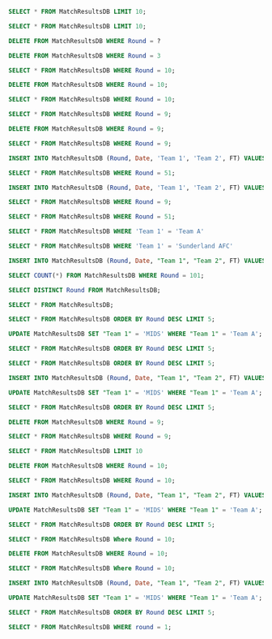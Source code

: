 ```sql
SELECT * FROM MatchResultsDB LIMIT 10;
```

```sql
SELECT * FROM MatchResultsDB LIMIT 10;
```

```sql
DELETE FROM MatchResultsDB WHERE Round = ?
```

```sql
DELETE FROM MatchResultsDB WHERE Round = 3
```

```sql
SELECT * FROM MatchResultsDB WHERE Round = 10;
```

```sql
DELETE FROM MatchResultsDB WHERE Round = 10;
```

```sql
SELECT * FROM MatchResultsDB WHERE Round = 10;
```

```sql
SELECT * FROM MatchResultsDB WHERE Round = 9;
```

```sql
DELETE FROM MatchResultsDB WHERE Round = 9;
```

```sql
SELECT * FROM MatchResultsDB WHERE Round = 9;
```

```sql
INSERT INTO MatchResultsDB (Round, Date, 'Team 1', 'Team 2', FT) VALUES (?, ?, ?, ?, ?);
```

```sql
SELECT * FROM MatchResultsDB WHERE Round = 51;
```

```sql
INSERT INTO MatchResultsDB (Round, Date, 'Team 1', 'Team 2', FT) VALUES (?, ?, ?, ?, ?);
```

```sql
SELECT * FROM MatchResultsDB WHERE Round = 9;
```

```sql
SELECT * FROM MatchResultsDB WHERE Round = 51;
```

```sql
SELECT * FROM MatchResultsDB WHERE 'Team 1' = 'Team A'
```

```sql
SELECT * FROM MatchResultsDB WHERE 'Team 1' = 'Sunderland AFC'
```

```sql
INSERT INTO MatchResultsDB (Round, Date, "Team 1", "Team 2", FT) VALUES (101, '2024-10-24', 'Team A', 'Team B', '2-1');
```

```sql
SELECT COUNT(*) FROM MatchResultsDB WHERE Round = 101;
```

```sql
SELECT DISTINCT Round FROM MatchResultsDB;
```

```sql
SELECT * FROM MatchResultsDB;
```

```sql
SELECT * FROM MatchResultsDB ORDER BY Round DESC LIMIT 5;
```

```sql
UPDATE MatchResultsDB SET "Team 1" = 'MIDS' WHERE "Team 1" = 'Team A';
```

```sql
SELECT * FROM MatchResultsDB ORDER BY Round DESC LIMIT 5;
```

```sql
SELECT * FROM MatchResultsDB ORDER BY Round DESC LIMIT 5;
```

```sql
INSERT INTO MatchResultsDB (Round, Date, "Team 1", "Team 2", FT) VALUES (101, '2024-10-24', 'Team A', 'Team B', '2-1');
```

```sql
UPDATE MatchResultsDB SET "Team 1" = 'MIDS' WHERE "Team 1" = 'Team A';
```

```sql
SELECT * FROM MatchResultsDB ORDER BY Round DESC LIMIT 5;
```

```sql
DELETE FROM MatchResultsDB WHERE Round = 9;
```

```sql
SELECT * FROM MatchResultsDB WHERE Round = 9;
```

```sql
SELECT * FROM MatchResultsDB LIMIT 10
```

```sql
DELETE FROM MatchResultsDB WHERE Round = 10;
```

```sql
SELECT * FROM MatchResultsDB WHERE Round = 10;
```

```sql
INSERT INTO MatchResultsDB (Round, Date, "Team 1", "Team 2", FT) VALUES (101, '2024-10-24', 'Team A', 'Team B', '2-1');
```

```sql
UPDATE MatchResultsDB SET "Team 1" = 'MIDS' WHERE "Team 1" = 'Team A';
```

```sql
SELECT * FROM MatchResultsDB ORDER BY Round DESC LIMIT 5;
```

```sql
SELECT * FROM MatchResultsDB Where Round = 10;
```

```sql
DELETE FROM MatchResultsDB WHERE Round = 10;
```

```sql
SELECT * FROM MatchResultsDB Where Round = 10;
```

```sql
INSERT INTO MatchResultsDB (Round, Date, "Team 1", "Team 2", FT) VALUES (101, '2024-10-24', 'Team A', 'Team B', '2-1');
```

```sql
UPDATE MatchResultsDB SET "Team 1" = 'MIDS' WHERE "Team 1" = 'Team A';
```

```sql
SELECT * FROM MatchResultsDB ORDER BY Round DESC LIMIT 5;
```

```sql
SELECT * FROM MatchResultsDB WHERE round = 1;
```

